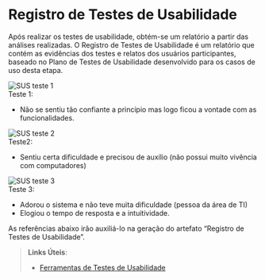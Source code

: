 # Registro de Testes de Usabilidade

Após realizar os testes de usabilidade, obtém-se um relatório a partir das análises realizadas. O Registro de Testes de Usabilidade é um relatório que contém as evidências dos testes e relatos dos usuários participantes, baseado no Plano de Testes de Usabilidade desenvolvido para os casos de uso desta etapa.

![SUS teste 1](https://user-images.githubusercontent.com/91227083/173259477-62ee5a8d-9d11-40e9-ab15-f24560cc796b.png) <br>
Teste 1:<br>
- Não se sentiu tão confiante a princípio mas logo ficou a vontade com as funcionalidades.<br>

![SUS teste 2](https://user-images.githubusercontent.com/91227083/173259483-0480844f-6781-47b8-8996-af8d6eb4e95a.png) <br>
Teste2: <br>
- Sentiu certa dificuldade e precisou de auxílio (não possui muito vivência com computadores)

![SUS teste 3](https://user-images.githubusercontent.com/91227083/173259486-dd1b7d0c-1eca-4e91-bf26-8ce1e82880e5.png) <br>
Teste 3: <br>
- Adorou o sistema e não teve muita dificuldade (pessoa da área de TI)
- Elogiou o tempo de resposta e a intuitividade.


As referências abaixo irão auxiliá-lo na geração do artefato “Registro de Testes de Usabilidade”.

> **Links Úteis**:
> - [Ferramentas de Testes de Usabilidade](https://www.usability.gov/how-to-and-tools/resources/templates.html)
